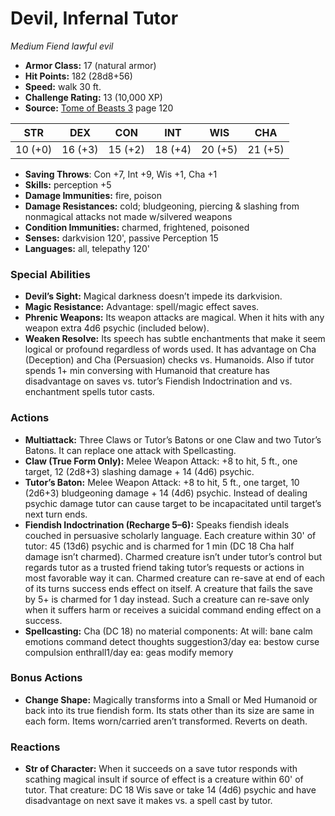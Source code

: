 # Devil, Infernal Tutor

*Medium* *Fiend* *lawful evil*

- **Armor Class:** 17 (natural armor)
- **Hit Points:** 182 (28d8+56)
- **Speed:** walk 30 ft.
- **Challenge Rating:** 13 (10,000 XP)
- **Source:** [Tome of Beasts 3](https://koboldpress.com/kpstore/product/tome-of-beasts-3-for-5th-edition/) page 120

| STR | DEX | CON | INT | WIS | CHA |
| --- | --- | --- | --- | --- | --- |
| 10 (+0) | 16 (+3) | 15 (+2) | 18 (+4) | 20 (+5) | 21 (+5) |

- **Saving Throws**: Con +7, Int +9, Wis +1, Cha +1
- **Skills:** perception +5
- **Damage Immunities:** fire, poison
- **Damage Resistances:** cold; bludgeoning, piercing &amp; slashing from nonmagical attacks not made w/silvered weapons
- **Condition Immunities:** charmed, frightened, poisoned
- **Senses:** darkvision 120', passive Perception 15
- **Languages:** all, telepathy 120'

### Special Abilities

- **Devil’s Sight:** Magical darkness doesn’t impede its darkvision.
- **Magic Resistance:** Advantage: spell/magic effect saves.
- **Phrenic Weapons:** Its weapon attacks are magical. When it hits with any weapon extra 4d6 psychic (included below).
- **Weaken Resolve:** Its speech has subtle enchantments that make it seem logical or profound regardless of words used. It has advantage on Cha (Deception) and Cha (Persuasion) checks vs. Humanoids. Also if tutor spends 1+ min conversing with Humanoid that creature has disadvantage on saves vs. tutor’s Fiendish Indoctrination and vs. enchantment spells tutor casts.

### Actions

- **Multiattack:** Three Claws or Tutor’s Batons or one Claw and two Tutor’s Batons. It can replace one attack with Spellcasting.
- **Claw (True Form Only):** Melee Weapon Attack: +8 to hit, 5 ft., one target, 12 (2d8+3) slashing damage + 14 (4d6) psychic.
- **Tutor’s Baton:** Melee Weapon Attack: +8 to hit, 5 ft., one target, 10 (2d6+3) bludgeoning damage + 14 (4d6) psychic. Instead of dealing psychic damage tutor can cause target to be incapacitated until target’s next turn ends.
- **Fiendish Indoctrination (Recharge 5–6):** Speaks fiendish ideals couched in persuasive scholarly language. Each creature within 30' of tutor: 45 (13d6) psychic and is charmed for 1 min (DC 18 Cha half damage isn’t charmed). Charmed creature isn’t under tutor’s control but regards tutor as a trusted friend taking tutor’s requests or actions in most favorable way it can. Charmed creature can re-save at end of each of its turns success ends effect on itself. A creature that fails the save by 5+ is charmed for 1 day instead. Such a creature can re-save only when it suffers harm or receives a suicidal command ending effect on a success.
- **Spellcasting:** Cha (DC 18) no material components: At will: bane calm emotions command detect thoughts suggestion3/day ea: bestow curse compulsion enthrall1/day ea: geas modify memory

### Bonus Actions

- **Change Shape:** Magically transforms into a Small or Med Humanoid or back into its true fiendish form. Its stats other than its size are same in each form. Items worn/carried aren’t transformed. Reverts on death.

### Reactions

- **Str of Character:** When it succeeds on a save tutor responds with scathing magical insult if source of effect is a creature within 60' of tutor. That creature: DC 18 Wis save or take 14 (4d6) psychic and have disadvantage on next save it makes vs. a spell cast by tutor.


